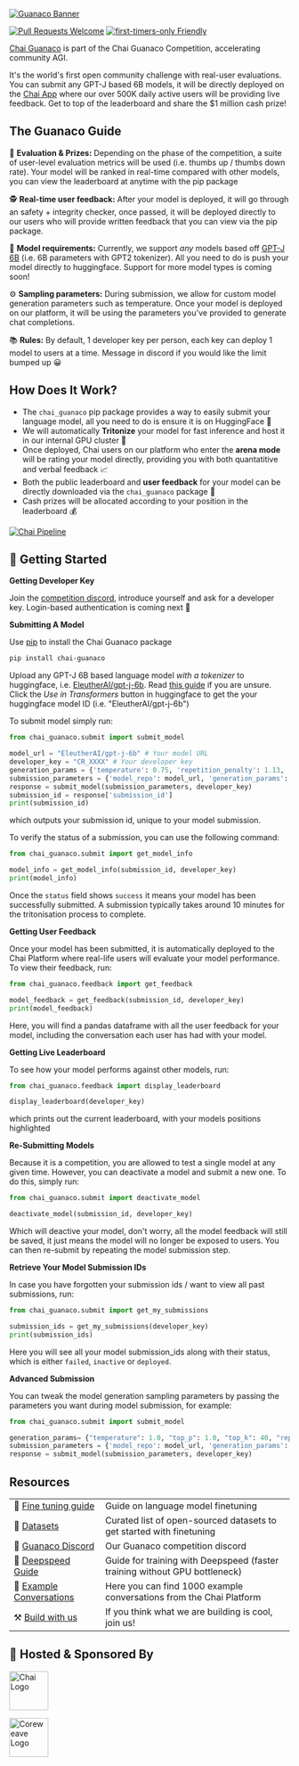 [![Guanaco Banner](https://imgur.com/uba9Jce.png)](https://www.chai-research.com/competition.html)

[![Pull Requests Welcome](https://img.shields.io/badge/PRs-welcome-brightgreen.svg?style=flat)](http://makeapullrequest.com)
[![first-timers-only Friendly](https://img.shields.io/badge/first--timers--only-friendly-blue.svg)](http://www.firsttimersonly.com/)

[Chai Guanaco](https://www.chai-research.com/competition.html) is part of the Chai Guanaco Competition, accelerating community AGI.

It's the world's first open community challenge with real-user evaluations. You can submit any GPT-J based 6B models, it will be directly deployed on the [Chai App](https://apps.apple.com/us/app/chai-chat-with-ai-bots/id1544750895) where our over 500K daily active users will be providing live feedback. Get to top of the leaderboard and share the $1 million cash prize!


## The Guanaco Guide

🥇 **Evaluation & Prizes:** Depending on the phase of the competition, a suite of user-level evaluation metrics will be used (i.e. thumbs up / thumbs down rate). Your model will be ranked in real-time compared with other models, you can view the leaderboard at anytime with the pip package

🕵️ **Real-time user feedback:** After your model is deployed, it will go through an safety + integrity checker, once passed, it will be deployed directly to our users who will provide written feedback that you can view via the pip package.

🤖 **Model requirements:** Currently, we support *any* models based off [GPT-J 6B](https://huggingface.co/EleutherAI/gpt-j-6b) (i.e. 6B parameters with GPT2 tokenizer). All you need to do is push your model directly to huggingface. Support for more model types is coming soon!

⚙️ **Sampling parameters:** During submission, we allow for custom model generation parameters such as temperature. Once your model is deployed on our platform, it will be using the parameters you've provided to generate chat completions.

📚 **Rules:** By default, 1 developer key per person, each key can deploy 1 model to users at a time. Message in discord if you would like the limit bumped up 😀


## How Does It Work?

-   The `chai_guanaco` pip package provides a way to easily submit your language model, all you need to do is ensure it is on HuggingFace 🤗
-   We will automatically **Tritonize** your model for fast inference and host it in our internal GPU cluster 🚀
-   Once deployed, Chai users on our platform who enter the **arena mode** will be rating your model directly, providing you with both quantatitive and verbal feedback 📈
-   Both the public leaderboard and **user feedback** for your model can be directly downloaded via the `chai_guanaco` package 🧠
-   Cash prizes will be allocated according to your position in the leaderboard 💰

[![Chai Pipeline](https://imgur.com/LtMWOAq.png)](https://www.chai-research.com/competition.html)

## 🚀 Getting Started

**Getting Developer Key**

Join the [competition discord](https://discord.gg/7mXdjAkw2s), introduce yourself and ask for a developer key. Login-based authentication is coming next 🤗


**Submitting A Model**

Use [pip](https://github.com/pypa/pip) to install the Chai Guanaco package

```sh
pip install chai-guanaco
```

Upload any GPT-J 6B based language model *with a tokenizer* to huggingface, i.e. [EleutherAI/gpt-j-6b](https://huggingface.co/EleutherAI/gpt-j-6b). Read [this guide](https://huggingface.co/docs/transformers/model_sharing) if you are unsure. Click the *Use in Transformers* button in huggingface to get the your huggingface model ID (i.e. "EleutherAI/gpt-j-6b")

To submit model simply run:

```python
from chai_guanaco.submit import submit_model

model_url = "EleutherAI/gpt-j-6b" # Your model URL
developer_key = "CR_XXXX" # Your developer key
generation_params = {'temperature': 0.75, 'repetition_penalty': 1.13, 'top_p': 0, "top_k": 0}
submission_parameters = {'model_repo': model_url, 'generation_params': generation_parameters}
response = submit_model(submission_parameters, developer_key)
submission_id = response['submission_id']
print(submission_id)
````
which outputs your submission id, unique to your model submission.

To verify the status of a submission, you can use the following command:

```python
from chai_guanaco.submit import get_model_info

model_info = get_model_info(submission_id, developer_key)
print(model_info)
```
Once the `status` field shows `success` it means your model has been successfully submitted. A submission typically takes around 10 minutes for the tritonisation process to complete.

**Getting User Feedback**

Once your model has been submitted, it is automatically deployed to the Chai Platform where real-life users will evaluate your model performance. To view their feedback, run:

```python
from chai_guanaco.feedback import get_feedback

model_feedback = get_feedback(submission_id, developer_key)
print(model_feedback)
```

Here, you will find a pandas dataframe with all the user feedback for your model, including the conversation each user has had with your model.

**Getting Live Leaderboard**

To see how your model performs against other models, run:
```python
from chai_guanaco.feedback import display_leaderboard

display_leaderboard(developer_key)
```
which prints out the current leaderboard, with your models positions highlighted

**Re-Submitting Models**

Because it is a competition, you are allowed to test a single model at any given time. However, you can deactivate a model and submit a new one. To do this, simply run:

```python
from chai_guanaco.submit import deactivate_model

deactivate_model(submission_id, developer_key)
```
Which will deactive your model, don't worry, all the model feedback will still be saved, it just means the model will no longer be exposed to users. You can then re-submit by repeating the model submission step.

**Retrieve Your Model Submission IDs**

In case you have forgotten your submission ids / want to view all past submissions, run:

```python
from chai_guanaco.submit import get_my_submissions

submission_ids = get_my_submissions(developer_key)
print(submission_ids)
```
Here you will see all your model submission_ids along with their status, which is either `failed`, `inactive` or `deployed`.

**Advanced Submission**

You can tweak the model generation sampling parameters by passing the parameters you want during model submission, for example:

```python
from chai_guanaco.submit import submit_model

generation_params= {"temperature": 1.0, "top_p": 1.0, "top_k": 40, "repetition_penalty": 1.0}
submission_parameters = {'model_repo': model_url, 'generation_params': generation_params}
response = submit_model(submission_parameters, developer_key)
```

## Resources
|                                                                        |                                                                                                 |
| ---------------------------------------------------------------------- | ------------------------------------------------------------------------------------------------|
| 📒 [Fine tuning guide](https://huggingface.co/docs/transformers/training) | Guide on language model finetuning                                                           |
| 💾 [Datasets](https://dataset-ideas.tiiny.site/) | Curated list of open-sourced datasets to get started with finetuning                                                  |
| 💖 [Guanaco Discord](https://haystack.deepset.ai/tutorials)                   | Our Guanaco competition discord                                                          |
|🚀 [Deepspeed Guide](https://huggingface.co/docs/transformers/main_classes/deepspeed)     | Guide for training with Deepspeed (faster training without GPU bottleneck)    |
|💬 [Example Conversations](https://huggingface.co/docs/transformers/main_classes/deepspeed)     | Here you can find 1000 example conversations from the Chai Platform     |
| ⚒️ [Build with us](https://boards.greenhouse.io/nexus/jobs/5319721003)| If you think what we are building is cool, join us!|


## 🦙 Hosted & Sponsored By

<a href="https://www.chai-research.com/"><img src="https://i.imgur.com/optjNAw.png" alt="Chai Logo" height="70"/></a>

<a href="https://www.coreweave.com/"><img src="https://imgur.com/oJyuH8q.png" alt="Coreweave Logo" height="70"/></a>

